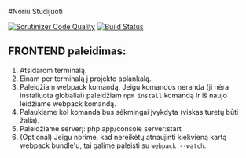 #Noriu Studijuoti

[![Scrutinizer Code Quality](https://scrutinizer-ci.com/g/nfqakademija/noriustudijuoti/badges/quality-score.png?b=master)](https://scrutinizer-ci.com/g/nfqakademija/noriustudijuoti/?branch=master)
[![Build Status](https://scrutinizer-ci.com/g/nfqakademija/noriustudijuoti/badges/build.png?b=master)](https://scrutinizer-ci.com/g/nfqakademija/noriustudijuoti/build-status/master)


## FRONTEND paleidimas:
1. Atsidarom terminalą.
2. Einam per terminalą į projekto aplankalą.
3. Paleidžiam webpack komandą. Jeigu komandos neranda (ji nėra instaliuota globaliai) paleidžiam `npm install` komandą ir iš naujo leidžiame webpack komandą.
4. Palaukiame kol komanda bus sėkmingai įvykdyta (viskas turetų būti žalia).
5. Paleidžiame serverį: php app/console server:start
6. (Optional) Jeigu norime, kad nereikėtų atnaujinti kiekvieną kartą webpack bundle'u, tai galime paleisti su `webpack --watch`.
